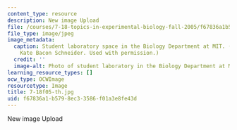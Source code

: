 ```yaml
---
content_type: resource
description: New image Upload
file: /courses/7-18-topics-in-experimental-biology-fall-2005/f67836a1b5798ec33586f01a3e8fe43d_7-18f05-th.jpg
file_type: image/jpeg
image_metadata:
  caption: Student laboratory space in the Biology Department at MIT. (Photo by Dr.
    Kate Bacon Schneider. Used with permission.)
  credit: ''
  image-alt: Photo of student laboratory in the Biology Department at MIT.
learning_resource_types: []
ocw_type: OCWImage
resourcetype: Image
title: 7-18f05-th.jpg
uid: f67836a1-b579-8ec3-3586-f01a3e8fe43d
---
```

New image Upload

